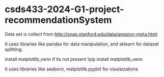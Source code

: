 # csds433-2024-G1-project-recommendationSystem

Data set is collect from http://snap.stanford.edu/data/amazon-meta.html

 It uses libraries like pandas for data manipulation, and sklearn for dataset splitting.

install matplotlib_venn if its not present
!pip install matplotlib_venn

It uses libraries like seaborn, matplotlib.pyplot for visulaizations














































